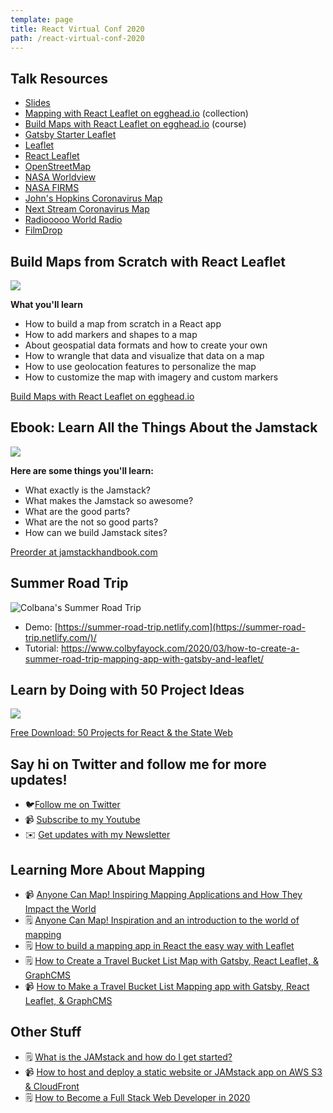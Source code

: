 ```yaml
---
template: page
title: React Virtual Conf 2020
path: /react-virtual-conf-2020
---
```

## Talk Resources

* [Slides](https://slides.com/colbyfayock/building-maps-with-impact-on-react-and-the-jamstack-react-virtual-conf-2020)
* [Mapping with React Leaflet on egghead.io](https://egghead.io/playlists/mapping-with-react-leaflet-e0e0?af=atzgap) (collection)
* [Build Maps with React Leaflet on egghead.io](https://egghead.io/courses/build-maps-with-react-leaflet?af=atzgap) (course)
* [Gatsby Starter Leaflet](https://github.com/colbyfayock/gatsby-starter-leaflet)
* [Leaflet](https://leafletjs.com/)
* [React Leaflet](https://react-leaflet.js.org/)
* [OpenStreetMap](https://www.openstreetmap.org/)
* [NASA Worldview](https://worldview.earthdata.nasa.gov/)
* [NASA FIRMS](https://firms.modaps.eosdis.nasa.gov/map/)
* [John's Hopkins Coronavirus Map](https://www.arcgis.com/apps/opsdashboard/index.html#/bda7594740fd40299423467b48e9ecf6)
* [Next Stream Coronavirus Map](https://nextstrain.org/ncov)
* [Radiooooo World Radio](http://radiooooo.com/)
* [FilmDrop](https://filmdrop.io/)

## Build Maps from Scratch with React Leaflet

[![](/assets/build-maps-with-react-leaflet-eggheadio.png)](https://egghead.io/courses/build-maps-with-react-leaflet?af=atzgap)

**What you'll learn**

* How to build a map from scratch in a React app
* How to add markers and shapes to a map
* About geospatial data formats and how to create your own
* How to wrangle that data and visualize that data on a map
* How to use geolocation features to personalize the map
* How to customize the map with imagery and custom markers

[Build Maps with React Leaflet on egghead.io](https://egghead.io/courses/build-maps-with-react-leaflet?af=atzgap)

## Ebook: Learn All the Things About the Jamstack

[![](/assets/jamstack-handbook-social.jpg)](https://jamstackhandbook.com/)

**Here are some things you'll learn:**

* What exactly is the Jamstack?
* What makes the Jamstack so awesome?
* What are the good parts?
* What are the not so good parts?
* How can we build Jamstack sites?

[Preorder at jamstackhandbook.com](https://jamstackhandbook.com/)

## Summer Road Trip

![Colbana's Summer Road Trip](/assets/summer-road-trip-map.jpg)

* Demo: [https://summer-road-trip.netlify.com](https://summer-road-trip.netlify.com/)/
* Tutorial: <https://www.colbyfayock.com/2020/03/how-to-create-a-summer-road-trip-mapping-app-with-gatsby-and-leaflet/>

## Learn by Doing with 50 Project Ideas

[![](/assets/50-react-projects-banner.jpg)](https://50reactprojects.com/)

[Free Download: 50 Projects for React & the State Web](https://50reactprojects.com/)

## Say hi on Twitter and follow me for more updates!

* 🐦[Follow me on Twitter](https://twitter.com/colbyfayock)
* 📹 [Subscribe to my Youtube](https://www.youtube.com/colbyfayock?sub_confirmation=1)
* ✉️ [Get updates with my Newsletter](https://colbyfayock.ck.page/signup)

## Learning More About Mapping

* 📹 [Anyone Can Map! Inspiring Mapping Applications and How They Impact the World](https://www.youtube.com/watch?v=pQ_5PGv0YTA)
* 🗒️ [Anyone Can Map! Inspiration and an introduction to the world of mapping](https://www.freecodecamp.org/news/anyone-can-map-inspiration-and-an-introduction-to-the-world-of-mapping/)
* 🗒️ [How to build a mapping app in React the easy way with Leaflet](https://www.freecodecamp.org/news/easily-spin-up-a-mapping-app-in-react-with-leaflet/)
* 🗒️ [](https://www.freecodecamp.org/news/create-your-own-santa-tracker-with-gatsby-and-react-leaflet/)[How to Create a Travel Bucket List Map with Gatsby, React Leaflet, & GraphCMS](https://www.freecodecamp.org/news/how-to-create-a-travel-bucket-list-map-with-gatsby-react-leaflet-graphcms/)
* 📹 [How to Make a Travel Bucket List Mapping app with Gatsby, React Leaflet, & GraphCMS](https://www.youtube.com/watch?v=isbr52VKjb0)

## Other Stuff

* 🗒️ [What is the JAMstack and how do I get started?](https://www.freecodecamp.org/news/what-is-the-jamstack-and-how-do-i-host-my-website-on-it/)
* 📹 [How to host and deploy a static website or JAMstack app on AWS S3 & CloudFront](https://www.youtube.com/watch?v=1lDGDzmbQWg)
* 🗒️ [How to Become a Full Stack Web Developer in 2020](https://www.freecodecamp.org/news/how-to-become-a-full-stack-web-developer-in-2020/)